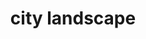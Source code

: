 ---
title: "city landscape"
alt: "A picture of a city landscape"
src: "/photos/zurich4.jpg"
caption: "Zürich, Switzerland"
index: 27
---